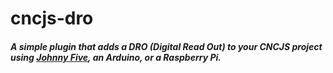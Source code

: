 # cncjs-dro
##### A simple plugin that adds a DRO (Digital Read Out) to your CNCJS project using [Johnny Five](http://johnny-five.io/), an Arduino, or a Raspberry Pi.
